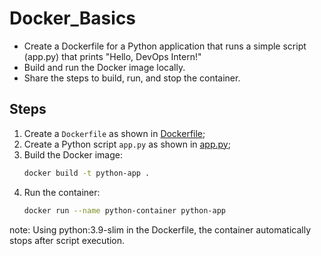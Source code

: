 # Docker_Basics

-	Create a Dockerfile for a Python application that runs a simple script (app.py) that prints "Hello, DevOps Intern!"
-	Build and run the Docker image locally.
-	Share the steps to build, run, and stop the container.

## Steps
1. Create a `Dockerfile` as shown in [Dockerfile](./Dockerfile);
2. Create a Python script `app.py` as shown in [app.py](./app.py);
3. Build the Docker image:
   ```bash
   docker build -t python-app .
4. Run the container:
    ```bash
   docker run --name python-container python-app

note: Using python:3.9-slim in the Dockerfile, the container automatically stops after script execution.
